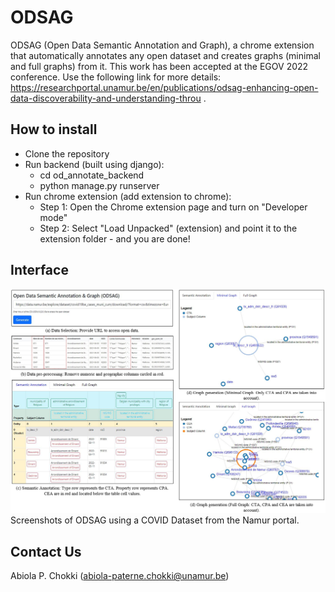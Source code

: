 # ODSAG
ODSAG (Open Data Semantic Annotation and Graph), a chrome extension that automatically annotates any open dataset and creates graphs (minimal and full graphs) from it. 
This work has been accepted at the EGOV 2022 conference. Use the following link for more details: https://researchportal.unamur.be/en/publications/odsag-enhancing-open-data-discoverability-and-understanding-throu .

## How to install
* Clone the repository
* Run backend (built using django):
	* cd od_annotate_backend
	* python manage.py runserver
* Run chrome extension (add extension to chrome): 
	* Step 1: Open the Chrome extension page and turn on "Developer mode"
	* Step 2: Select "Load Unpacked" (extension) and point it to the extension folder - and you are done!

## Interface
![Screenshots of ODSAG using a COVID Dataset from the Namur portal.](/assets/odsag_process.PNG)
Screenshots of ODSAG using a COVID Dataset from the Namur portal.

## Contact Us
Abiola P. Chokki (abiola-paterne.chokki@unamur.be)